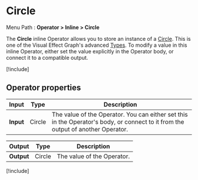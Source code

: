 # Circle

Menu Path : **Operator > Inline > Circle**

The **Circle** inline Operator allows you to store an instance of a [Circle](Type-Circle.md). This is one of the Visual Effect Graph's advanced  [Types](VisualEffectGraphTypeReference.md). To modify a value in this inline Operator, either set the value explicitly in the Operator body, or connect it to a compatible output.

[!include[](Snippets/Operator-InlineIntro.md)]


## Operator properties

| **Input** | **Type** | **Description**                                              |
| --------- | -------- | ------------------------------------------------------------ |
| **Input** | Circle   | The value of the Operator. You can either set this in the Operator's body, or connect to it from the output of another Operator. |

| **Output** | **Type** | **Description**            |
| ---------- | -------- | -------------------------- |
| **Output** | Circle   | The value of the Operator. |

[!include[](Snippets/Operator-InlineNotes.md)]
